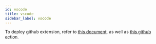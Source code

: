 ```yaml
---
id: vscode
title: vscode
sidebar_label: vscode
---
```


To deploy github extension, refer to [this document](https://code.visualstudio.com/api/working-with-extensions/publishing-extension), as well as [this github action](https://github.com/GabrielBB/xvfb-action).